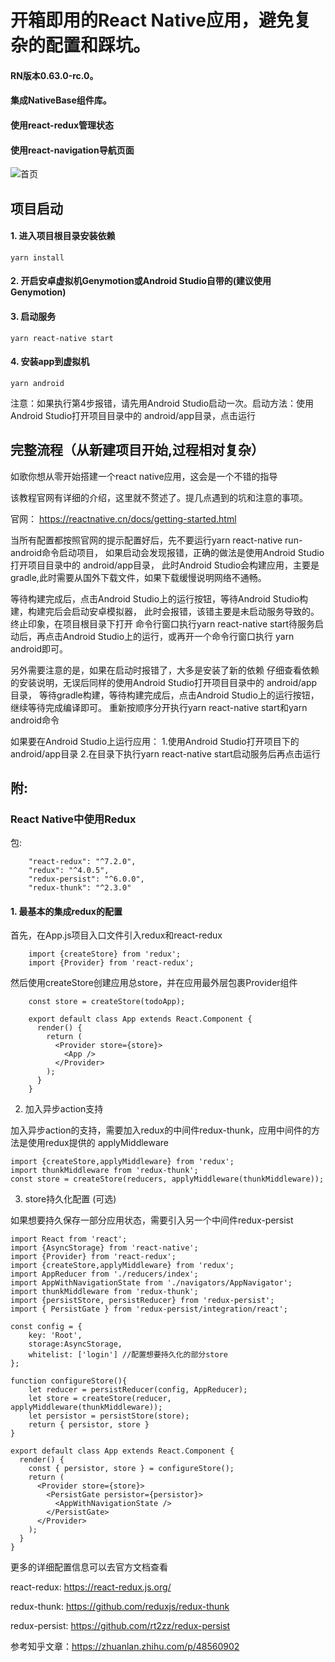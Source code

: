 # 开箱即用的React Native应用，避免复杂的配置和踩坑。
#### RN版本0.63.0-rc.0。
#### 集成NativeBase组件库。
#### 使用react-redux管理状态
#### 使用react-navigation导航页面

![首页](http://acuario.cn/screenshot/rn_homePage.png)

## 项目启动
#### 1. 进入项目根目录安装依赖
```
yarn install
```
#### 2. 开启安卓虚拟机Genymotion或Android Studio自带的(建议使用Genymotion)

#### 3. 启动服务
```
yarn react-native start
```

#### 4. 安装app到虚拟机

```
yarn android
```

注意：如果执行第4步报错，请先用Android Studio启动一次。启动方法：使用Android Studio打开项目目录中的 android/app目录，点击运行

## 完整流程（从新建项目开始,过程相对复杂）

如歌你想从零开始搭建一个react native应用，这会是一个不错的指导

该教程官网有详细的介绍，这里就不赘述了。提几点遇到的坑和注意的事项。

官网： https://reactnative.cn/docs/getting-started.html

当所有配置都按照官网的提示配置好后，先不要运行yarn react-native run-android命令启动项目，
如果启动会发现报错，正确的做法是使用Android Studio打开项目目录中的 android/app目录，
此时Android Studio会构建应用，主要是gradle,此时需要从国外下载文件，如果下载缓慢说明网络不通畅。


等待构建完成后，点击Android Studio上的运行按钮，等待Android Studio构建，构建完后会启动安卓模拟器，
此时会报错，该错主要是未启动服务导致的。终止印象，在项目根目录下打开
命令行窗口执行yarn react-native start待服务启动后，再点击Android Studio上的运行，或再开一个命令行窗口执行
yarn android即可。

另外需要注意的是，如果在启动时报错了，大多是安装了新的依赖
仔细查看依赖的安装说明，无误后同样的使用Android Studio打开项目目录中的 android/app目录，
等待gradle构建，等待构建完成后，点击Android Studio上的运行按钮，继续等待完成编译即可。
重新按顺序分开执行yarn react-native start和yarn android命令

如果要在Android Studio上运行应用：
1.使用Android Studio打开项目下的android/app目录
2.在目录下执行yarn react-native start启动服务后再点击运行

## 附:

### React Native中使用Redux

包:

```
    "react-redux": "^7.2.0",
    "redux": "^4.0.5",
    "redux-persist": "^6.0.0",
    "redux-thunk": "^2.3.0"
```

#### 1. 最基本的集成redux的配置

首先，在App.js项目入口文件引入redux和react-redux

```
    import {createStore} from 'redux';
    import {Provider} from 'react-redux';
```

然后使用createStore创建应用总store，并在应用最外层包裹Provider组件

```
    const store = createStore(todoApp);
    
    export default class App extends React.Component {
      render() {
        return (
          <Provider store={store}>
            <App />
          </Provider>
        );
      }
    }
```

2. 加入异步action支持

加入异步action的支持，需要加入redux的中间件redux-thunk，应用中间件的方法是使用redux提供的 applyMiddleware

```
import {createStore,applyMiddleware} from 'redux';
import thunkMiddleware from 'redux-thunk';
const store = createStore(reducers, applyMiddleware(thunkMiddleware));
```

3. store持久化配置 (可选)

如果想要持久保存一部分应用状态，需要引入另一个中间件redux-persist


```
import React from 'react';
import {AsyncStorage} from 'react-native';
import {Provider} from 'react-redux';
import {createStore,applyMiddleware} from 'redux';
import AppReducer from './reducers/index';
import AppWithNavigationState from './navigators/AppNavigator';
import thunkMiddleware from 'redux-thunk';
import {persistStore, persistReducer} from 'redux-persist';
import { PersistGate } from 'redux-persist/integration/react';

const config = {
    key: 'Root',
    storage:AsyncStorage,
    whitelist: ['login'] //配置想要持久化的部分store
};

function configureStore(){
    let reducer = persistReducer(config, AppReducer);
    let store = createStore(reducer, applyMiddleware(thunkMiddleware));
    let persistor = persistStore(store);
    return { persistor, store }
}

export default class App extends React.Component {
  render() {
    const { persistor, store } = configureStore();
    return (
      <Provider store={store}>
        <PersistGate persistor={persistor}>
          <AppWithNavigationState />
        </PersistGate>
      </Provider>
    );
  }
}
```

更多的详细配置信息可以去官方文档查看

react-redux: https://react-redux.js.org/

redux-thunk: https://github.com/reduxjs/redux-thunk

redux-persist: https://github.com/rt2zz/redux-persist

参考知乎文章：https://zhuanlan.zhihu.com/p/48560902
